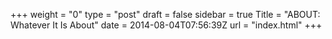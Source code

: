 +++
weight = "0"
type = "post"
draft = false
sidebar = true
Title = "ABOUT: Whatever It Is About"
date = 2014-08-04T07:56:39Z
url = "index.html"
+++

<!-- For a single homepage put in FrontMatter url = "index.html"; for a summary of multiple documents on one page do not put url parameter there at all -->

<!-- PUT SUMMARY CONTENT HERE BEFORE "MORE" COMMENT-->
<!--more-->

<!-- ADDITIONAL CONTENT MAY BE PLACED AFTER "MORE" FOR A SINGLE PAGE -->
